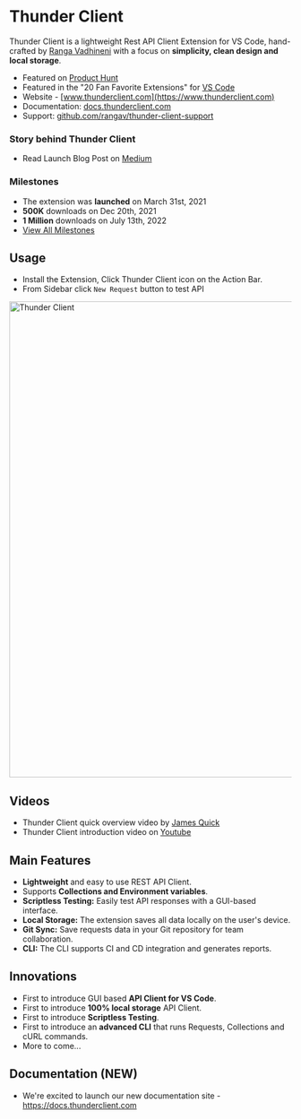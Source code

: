 # Thunder Client

Thunder Client is a lightweight Rest API Client Extension for VS Code, hand-crafted by [Ranga Vadhineni](https://twitter.com/ranga_vadhineni) with a focus on **simplicity, clean design and local storage**.

- Featured on [Product Hunt](https://www.producthunt.com/posts/thunder-client)
- Featured in the "20 Fan Favorite Extensions" for [VS Code](https://www.youtube.com/watch?v=mI5My0cBTv4)
- Website - [www.thunderclient.com](https://www.thunderclient.com)
- Documentation: [docs.thunderclient.com](https://docs.thunderclient.com)
- Support: [github.com/rangav/thunder-client-support](https://github.com/rangav/thunder-client-support)

### Story behind Thunder Client

- Read Launch Blog Post on [Medium](https://rangav.medium.com/thunder-client-alternative-to-postman-68ee0c9486d6)

### Milestones

- The extension was **launched** on March 31st, 2021
- **500K** downloads on Dec 20th, 2021
- **1 Million** downloads on July 13th, 2022
- [View All Milestones](https://www.thunderclient.com/about)

## Usage

- Install the Extension, Click Thunder Client icon on the Action Bar.
- From Sidebar click `New Request` button to test API

<img width="850" alt="Thunder Client" src="https://raw.githubusercontent.com/thunderclient/thunder-client-support/refs/heads/main/images/thunder-client-v2.png">

## Videos

- Thunder Client quick overview video by [James Quick](https://www.youtube.com/watch?v=AbCTlemwZ1k)
- Thunder Client introduction video on [Youtube](https://www.youtube.com/watch?v=NKZ0ahNbmak)

## Main Features

- **Lightweight** and easy to use REST API Client.
- Supports **Collections and Environment variables**.
- **Scriptless Testing:** Easily test API responses with a GUI-based interface.
- **Local Storage:** The extension saves all data locally on the user's device.
- **Git Sync:** Save requests data in your Git repository for team collaboration.
- **CLI:** The CLI supports CI and CD integration and generates reports.

## Innovations

- First to introduce GUI based **API Client for VS Code**.
- First to introduce **100% local storage** API Client.
- First to introduce **Scriptless Testing**.
- First to introduce an **advanced CLI** that runs Requests, Collections and cURL commands.
- More to come...

## Documentation (NEW)

- We're excited to launch our new documentation site - https://docs.thunderclient.com
